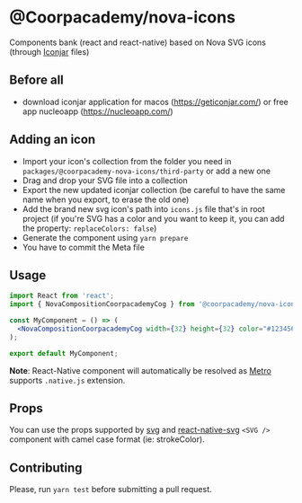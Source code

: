 # @Coorpacademy/nova-icons

Components bank (react and react-native) based on Nova SVG icons (through [Iconjar](https://geticonjar.com) files)

## Before all

- download iconjar application for macos (https://geticonjar.com/) or free app nucleoapp (https://nucleoapp.com/)

## Adding an icon

- Import your icon's collection from the folder you need in `packages/@coorpacademy-nova-icons/third-party` or add a new one
- Drag and drop your SVG file into a collection
- Export the new updated iconjar collection (be careful to have the same name when you export, to erase the old one)
- Add the brand new svg icon's path into `icons.js` file that's in root project (if you're SVG has a color and you want to keep it, you can add the property: `replaceColors: false`)
- Generate the component using `yarn prepare`
- You have to commit the Meta file

## Usage

```jsx
import React from 'react';
import { NovaCompositionCoorpacademyCog } from '@coorpacademy/nova-icons';

const MyComponent = () => (
  <NovaCompositionCoorpacademyCog width={32} height={32} color="#123456" />
);

export default MyComponent;
```

**Note**: React-Native component will automatically be resolved as [Metro](https://github.com/facebook/metro) supports `.native.js` extension.

## Props

You can use the props supported by [svg](https://developer.mozilla.org/docs/Web/SVG/Attribute) and [react-native-svg](https://github.com/react-native-community/react-native-svg) `<SVG />` component with camel case format (ie: strokeColor).

## Contributing

Please, run `yarn test` before submitting a pull request.
